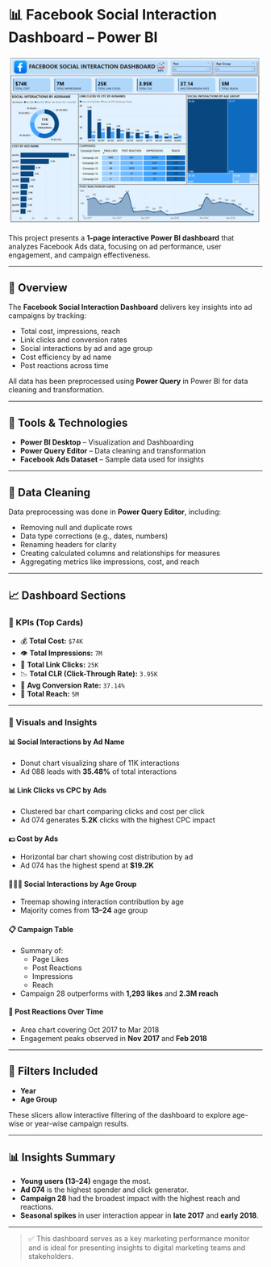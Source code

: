 # 📊 Facebook Social Interaction Dashboard – Power BI

![Dashboard Screenshot](https://github.com/Rajkumar-dataanalyst/Media_Analysis-Project/blob/main/FB_POWEBI_DASHBOARD-IMAGE.png?raw=true)

This project presents a **1-page interactive Power BI dashboard** that analyzes Facebook Ads data, focusing on ad performance, user engagement, and campaign effectiveness.

---

## 📌 Overview

The **Facebook Social Interaction Dashboard** delivers key insights into ad campaigns by tracking:
- Total cost, impressions, reach
- Link clicks and conversion rates
- Social interactions by ad and age group
- Cost efficiency by ad name
- Post reactions across time

All data has been preprocessed using **Power Query** in Power BI for data cleaning and transformation.

---

## 🧰 Tools & Technologies

- **Power BI Desktop** – Visualization and Dashboarding
- **Power Query Editor** – Data cleaning and transformation
- **Facebook Ads Dataset** – Sample data used for insights

---

## 🧼 Data Cleaning

Data preprocessing was done in **Power Query Editor**, including:
- Removing null and duplicate rows
- Data type corrections (e.g., dates, numbers)
- Renaming headers for clarity
- Creating calculated columns and relationships for measures
- Aggregating metrics like impressions, cost, and reach

---

## 📈 Dashboard Sections

### 🔹 KPIs (Top Cards)
- 💰 **Total Cost:** `$74K`
- 👁️ **Total Impressions:** `7M`
- 🔗 **Total Link Clicks:** `25K`
- 📉 **Total CLR (Click-Through Rate):** `3.95K`
- 🧠 **Avg Conversion Rate:** `37.14%`
- 📢 **Total Reach:** `5M`

---

### 🔸 Visuals and Insights

#### 📊 Social Interactions by Ad Name
- Donut chart visualizing share of 11K interactions
- Ad 088 leads with **35.48%** of total interactions

#### 📊 Link Clicks vs CPC by Ads
- Clustered bar chart comparing clicks and cost per click
- Ad 074 generates **5.2K** clicks with the highest CPC impact

#### 💵 Cost by Ads
- Horizontal bar chart showing cost distribution by ad
- Ad 074 has the highest spend at **$19.2K**

#### 🧑‍🤝‍🧑 Social Interactions by Age Group
- Treemap showing interaction contribution by age
- Majority comes from **13–24** age group

#### 📋 Campaign Table
- Summary of:
  - Page Likes
  - Post Reactions
  - Impressions
  - Reach
- Campaign 28 outperforms with **1,293 likes** and **2.3M reach**

#### 📅 Post Reactions Over Time
- Area chart covering Oct 2017 to Mar 2018
- Engagement peaks observed in **Nov 2017** and **Feb 2018**

---

## 🔎 Filters Included

- **Year**
- **Age Group**

These slicers allow interactive filtering of the dashboard to explore age-wise or year-wise campaign results.

---

## 📊 Insights Summary

- **Young users (13–24)** engage the most.
- **Ad 074** is the highest spender and click generator.
- **Campaign 28** had the broadest impact with the highest reach and reactions.
- **Seasonal spikes** in user interaction appear in **late 2017** and **early 2018**.

---


> ✅ This dashboard serves as a key marketing performance monitor and is ideal for presenting insights to digital marketing teams and stakeholders.
